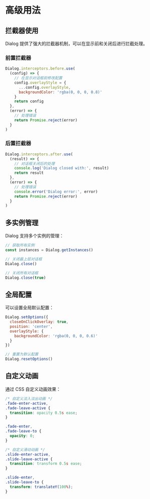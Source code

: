 # 高级用法

## 拦截器使用

Dialog 提供了强大的拦截器机制，可以在显示前和关闭后进行拦截处理。

### 前置拦截器

```js
Dialog.interceptors.before.use(
  (config) => {
    // 在显示对话框前修改配置
    config.overlayStyle = {
      ...config.overlayStyle,
      backgroundColor: 'rgba(0, 0, 0, 0.8)'
    }
    return config
  },
  (error) => {
    // 处理错误
    return Promise.reject(error)
  }
)
```

### 后置拦截器

```js
Dialog.interceptors.after.use(
  (result) => {
    // 对话框关闭后的处理
    console.log('Dialog closed with:', result)
    return result
  },
  (error) => {
    // 处理错误
    console.error('Dialog error:', error)
    return Promise.reject(error)
  }
)
```

## 多实例管理

Dialog 支持多个实例的管理：

```js
// 获取所有实例
const instances = Dialog.getInstances()

// 关闭最上层对话框
Dialog.close()

// 关闭所有对话框
Dialog.close(true)
```

## 全局配置

可以设置全局默认配置：

```js
Dialog.setOptions({
  closeOnClickOverlay: true,
  position: 'center',
  overlayStyle: {
    backgroundColor: 'rgba(0, 0, 0, 0.6)'
  }
})

// 重置为默认配置
Dialog.resetOptions()
```

## 自定义动画

通过 CSS 自定义动画效果：

```css
/* 自定义淡入淡出动画 */
.fade-enter-active,
.fade-leave-active {
  transition: opacity 0.5s ease;
}

.fade-enter,
.fade-leave-to {
  opacity: 0;
}

/* 自定义滑动动画 */
.slide-enter-active,
.slide-leave-active {
  transition: transform 0.5s ease;
}

.slide-enter,
.slide-leave-to {
  transform: translateY(100%);
}
``` 